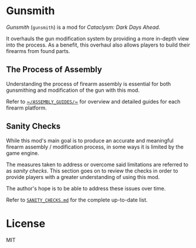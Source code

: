 # Gunsmith

*Gunsmith* (`gunsmith`) is a mod for *Cataclysm: Dark Days Ahead*.

It overhauls the gun modification system by providing a more in-depth view into the process. As a benefit, this overhaul also allows players to build their firearms from found parts.


## The Process of Assembly

Understanding the process of firearm assembly is essential for both gunsmithing and modification of the gun with this mod.

Refer to [~`/ASSEMBLY_GUIDES/`~](/ASSEMBLY_GUIDES/) for overview and detailed guides for each firearm platform.


## Sanity Checks

While this mod's main goal is to produce an accurate and meaningful firearm assembly / modification process, in some ways it is limited by the game engine.

The measures taken to address or overcome said limitations are referred to as *sanity checks*. This section goes on to review the checks in order to provide players with a greater understanding of using this mod.

The author's hope is to be able to address these issues over time.

Refer to [`SANITY_CHECKS.md`](SANITY_CHECKS.md) for the complete up-to-date list.


# License

MIT